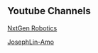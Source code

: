 # 

## Youtube Channels

[NxtGen Robotics](https://www.youtube.com/@NxtGenRobotics) 

[JosephLin-Amo](https://www.youtube.com/@JosephLin-Amoy)


